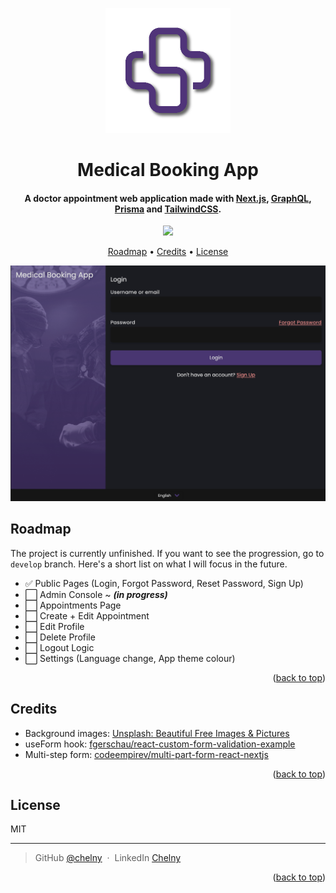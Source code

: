 <a name="readme-top"></a>

<div align="center">
  <img src="public/assets/images/icons/logo.png" alt="Medical Booking App" width="200">
  <br>
  <h1>Medical Booking App</h1>
</div>

<h4 align="center">A doctor appointment web application made with <a href="https://nextjs.org/" target="_blank">Next.js</a>, <a href="https://graphql.org/" target="_blank">GraphQL</a>, <a href="https://www.prisma.io/" target="_blank">Prisma</a> and <a href="https://tailwindcss.com/" target="_blank">TailwindCSS</a>.</h4>

<p align="center">
  <a href="https://www.paypal.me/ChelnyD">
    <img src="https://img.shields.io/badge/$-donate-ff69b4.svg?maxAge=2592000&amp;style=flat">
  </a>
</p>

<p align="center">
  <a href="#roadmap">Roadmap</a> •
  <a href="#credits">Credits</a> •
  <a href="#license">License</a>
</p>

![screenshot](public/assets/images/github/home-page-tablet.png)

## Roadmap

The project is currently unfinished. If you want to see the progression, go to `develop` branch. Here's a short list on what I will focus in the future.

- ✅ Public Pages (Login, Forgot Password, Reset Password, Sign Up)
- ⬜️ Admin Console ~ _**(in progress)**_
- ⬜️ Appointments Page
- ⬜️ Create + Edit Appointment
- ⬜️ Edit Profile
- ⬜️ Delete Profile
- ⬜️ Logout Logic
- ⬜️ Settings (Language change, App theme colour)

<p align="end">(<a href="#readme-top">back to top</a>)</p>

## Credits

- Background images: [Unsplash: Beautiful Free Images & Pictures](https://unsplash.com/)
- useForm hook: [fgerschau/react-custom-form-validation-example](https://github.com/fgerschau/react-custom-form-validation-example)
- Multi-step form: [codeempirev/multi-part-form-react-nextjs](https://github.com/codeempirev/multi-part-form-react-nextjs)

<p align="end">(<a href="#readme-top">back to top</a>)</p>

## License

MIT

---

> GitHub [@chelny](https://github.com/chelny) &nbsp;&middot;&nbsp;
> LinkedIn [Chelny](https://linkedin.com/in/chelny)

<p align="end">(<a href="#readme-top">back to top</a>)</p>
